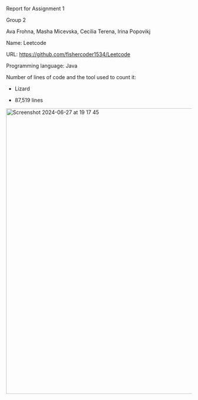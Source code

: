 Report for Assignment 1

Group 2

Ava Frohna, Masha Micevska, Cecilia Terena, Irina Popovikj


Name: Leetcode

URL: https://github.com/fishercoder1534/Leetcode

Programming language: Java

Number of lines of code and the tool used to count it: 

- Lizard 

- 87,519 lines 

<img width="773" alt="Screenshot 2024-06-27 at 19 17 45" src="https://github.com/CeciTerena/Leetcode/assets/122284870/d4afc584-f199-4ffe-be4d-7369a49b9d4c">
